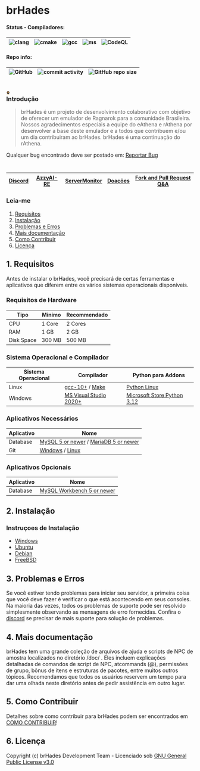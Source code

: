 # brHades

#### Status - Compiladores:

![clang](https://img.shields.io/github/actions/workflow/status/AoShinRo/brHades/build_servers_clang.yml?label=clang%20build&logo=llvm) | ![cmake](https://img.shields.io/github/actions/workflow/status/AoShinRo/brHades/build_servers_cmake.yml?label=cmake%20build&logo=cmake) | ![gcc](https://img.shields.io/github/actions/workflow/status/AoShinRo/brHades/build_servers_gcc.yml?label=gcc%20build&logo=gnu) | ![ms](https://img.shields.io/github/actions/workflow/status/AoShinRo/brHades/build_servers_msbuild.yml?label=ms%20build&logo=visualstudio) | ![CodeQL](https://img.shields.io/github/actions/workflow/status/AoShinRo/brHades/analysis_codeql.yml?label=CodeQL&logo=badge)
--------|--------|--------|--------|--------

#### Repo info:

![GitHub](https://img.shields.io/github/license/AoShinRo/brHades.svg) | ![commit activity](https://img.shields.io/github/commit-activity/w/AoShinRo/brHades) | ![GitHub repo size](https://img.shields.io/github/repo-size/AoShinRo/brHades.svg)
--------|--------|--------

# 

<div style="width: 2%;">
    <img src="https://github.com/AoShinRO/brHades/blob/main/.github/brHades-Logo.png?raw=true" align="right" width="200" />
</div>

### Introdução
> brHades é um projeto de desenvolvimento colaborativo com objetivo de oferecer um emulador de Ragnarok para a comunidade Brasileira.
> Nossos agradecimentos especiais a equipe do eAthena e rAthena por desenvolver a base deste emulador e a todos que contribuem e/ou um dia contribuiram ao brHades. 
> brHades é uma continuação do rAthena.

Qualquer bug encontrado deve ser postado em: [Reportar Bug](https://github.com/AoShinRO/brHades/issues)

# 

[Discord](https://discord.gg/xBtmGS3QQD)|[AzzyAI-RE](https://github.com/AoShinRO/AzzyAI-RE)|[ServerMonitor](https://github.com/AoShinRO/rAthena-ServMonitor-ByAoShinHo)|[Doações](https://github.com/AoShinRO/brHades/wiki/Doaçoes)|[Fork and Pull Request Q&A](https://brHades.org/board/topic/86913-pull-request-qa/)
--------|--------|--------|--------|--------

### Leia-me
1. [Requisitos](#1-requisitos)
2. [Instalação](#2-instalação)
3. [Problemas e Erros](#3-problemas-e-erros)
4. [Mais documentação](#4-mais-documentação)
5. [Como Contribuir](#5-como-contribuir)
6. [Licença](#6-licença)

## 1. Requisitos
Antes de instalar o brHades, você precisará de certas ferramentas e aplicativos que
diferem entre os vários sistemas operacionais disponíveis.

### Requisitos de Hardware
Tipo | Minimo | Recommendado
------|------|------
CPU | 1 Core | 2 Cores
RAM | 1 GB | 2 GB
Disk Space | 300 MB | 500 MB

### Sistema Operacional e Compilador
Sistema Operacional | Compilador | Python para Addons
------|------|------
Linux  | [gcc-10+](https://www.gnu.org/software/gcc/) / [Make](https://www.gnu.org/software/make/) | [Python Linux](https://python.org.br/instalacao-linux/)
Windows | [MS Visual Studio 2020+](https://www.visualstudio.com/downloads/) | [Microsoft Store Python 3.12](https://apps.microsoft.com/detail/9ncvdn91xzqp?hl=pt-br&gl=BR)

### Aplicativos Necessários
Aplicativo | Nome
------|------
Database | [MySQL 5 or newer](https://www.mysql.com/downloads/) / [MariaDB 5 or newer](https://downloads.mariadb.org/)
Git | [Windows](https://gitforwindows.org/) / [Linux](https://git-scm.com/download/linux)

### Aplicativos Opcionais
Aplicativo | Nome
------|------
Database | [MySQL Workbench 5 or newer](http://www.mysql.com/downloads/workbench/)

## 2. Instalação

### Instruçoes de Instalação
  * [Windows](https://github.com/AoShinRO/brHades/wiki/Instalando-no-Windows)
  * [Ubuntu](https://github.com/AoShinRO/brHades/wiki/Instalar-no-Ubuntu)
  * [Debian](https://github.com/AoShinRO/brHades/wiki/Instalando-no-Debian)
  * [FreeBSD](https://github.com/AoShinRO/brHades/wiki/Instalando-no-FreeBSD)

## 3. Problemas e Erros

Se você estiver tendo problemas para iniciar seu servidor, a primeira coisa que você deve
fazer é verificar o que está acontecendo em seus consoles. Na maioria das vezes, todos os problemas de suporte
pode ser resolvido simplesmente observando as mensagens de erro fornecidas. Confira o [discord](https://discord.com/invite/DAPWeV677z)
se precisar de mais suporte para solução de problemas.

## 4. Mais documentação
brHades tem uma grande coleção de arquivos de ajuda e scripts de NPC de amostra localizados no diretório /doc/
. Eles incluem explicações detalhadas de comandos de script de NPC, atcommands (@),
permissões de grupo, bônus de itens e estruturas de pacotes, entre muitos outros tópicos.
Recomendamos que todos os usuários reservem um tempo para dar uma olhada neste diretório antes de pedir
assistência em outro lugar.

## 5. Como Contribuir
Detalhes sobre como contribuir para brHades podem ser encontrados em [COMO CONTRIBUIR](https://github.com/AoShinRo/brHades/blob/master/.github/CONTRIBUTING.md)!

## 6. Licença
Copyright (c) brHades Development Team - Licenciado sob [GNU General Public License v3.0](https://github.com/AoShinRo/brHades/blob/master/LICENSE)
